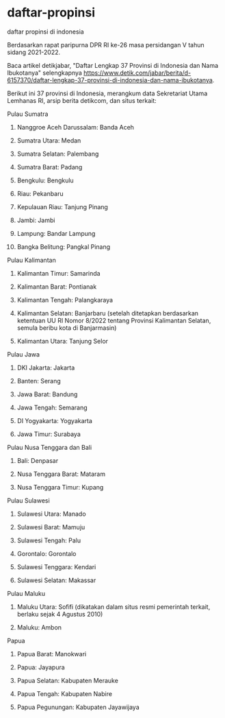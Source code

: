 # daftar-propinsi
daftar propinsi di indonesia

Berdasarkan rapat paripurna DPR RI ke-26 masa persidangan V tahun sidang 2021-2022.

Baca artikel detikjabar, "Daftar Lengkap 37 Provinsi di Indonesia dan Nama Ibukotanya" selengkapnya https://www.detik.com/jabar/berita/d-6157370/daftar-lengkap-37-provinsi-di-indonesia-dan-nama-ibukotanya.

Berikut ini 37 provinsi di Indonesia, merangkum data Sekretariat Utama Lemhanas RI, arsip berita detikcom, dan situs terkait:


Pulau Sumatra

1. Nanggroe Aceh Darussalam: Banda Aceh

2. Sumatra Utara: Medan

3. Sumatra Selatan: Palembang

4. Sumatra Barat: Padang

5. Bengkulu: Bengkulu

6. Riau: Pekanbaru

7. Kepulauan Riau: Tanjung Pinang

8. Jambi: Jambi

9. Lampung: Bandar Lampung

10. Bangka Belitung: Pangkal Pinang


Pulau Kalimantan

1. Kalimantan Timur: Samarinda

2. Kalimantan Barat: Pontianak

3. Kalimantan Tengah: Palangkaraya

4. Kalimantan Selatan: Banjarbaru (setelah ditetapkan berdasarkan ketentuan UU RI Nomor 8/2022 tentang Provinsi Kalimantan Selatan, semula beribu kota di Banjarmasin)

5. Kalimantan Utara: Tanjung Selor


Pulau Jawa

1. DKI Jakarta: Jakarta

2. Banten: Serang

3. Jawa Barat: Bandung

4. Jawa Tengah: Semarang

5. DI Yogyakarta: Yogyakarta

6. Jawa Timur: Surabaya


Pulau Nusa Tenggara dan Bali

1. Bali: Denpasar

2. Nusa Tenggara Barat: Mataram

3. Nusa Tenggara Timur: Kupang


Pulau Sulawesi

1. Sulawesi Utara: Manado

2. Sulawesi Barat: Mamuju

3. Sulawesi Tengah: Palu

4. Gorontalo: Gorontalo

5. Sulawesi Tenggara: Kendari

6. Sulawesi Selatan: Makassar


Pulau Maluku

1. Maluku Utara: Sofifi (dikatakan dalam situs resmi pemerintah terkait, berlaku sejak 4 Agustus 2010)

2. Maluku: Ambon

Papua

1. Papua Barat: Manokwari

2. Papua: Jayapura

3. Papua Selatan: Kabupaten Merauke

4. Papua Tengah: Kabupaten Nabire

5. Papua Pegunungan: Kabupaten Jayawijaya

